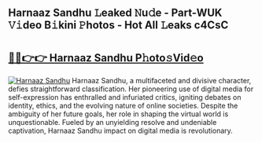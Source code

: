 ## Harnaaz Sandhu 𝙻eaked 𝙽u𝚍e - Part-WUK 𝚅𝚒deo B𝚒kini 𝙿hotos - Hot All 𝙻eaks c4CsC

# <h2><a href="http://ld1vo4r.urlbe.top/?page=Harnaaz+Sandhu">🔗🔗👉👉 Harnaaz Sandhu P𝚑oto𝚜Vid𝚎o</a></h2>

[![Harnaaz Sandhu](https://i.imgur.com/eBuTRDB.gif)](http://ld1vo4r.urlbe.top/?page=Harnaaz+Sandhu)
Harnaaz Sandhu, a multifaceted and divisive character, defies straightforward classification. Her pioneering use of digital media for self-expression has enthralled and infuriated critics, igniting debates on identity, ethics, and the evolving nature of online societies. Despite the ambiguity of her future goals, her role in shaping the virtual world is unquestionable. Fueled by an unyielding resolve and undeniable captivation, Harnaaz Sandhu impact on digital media is revolutionary.
